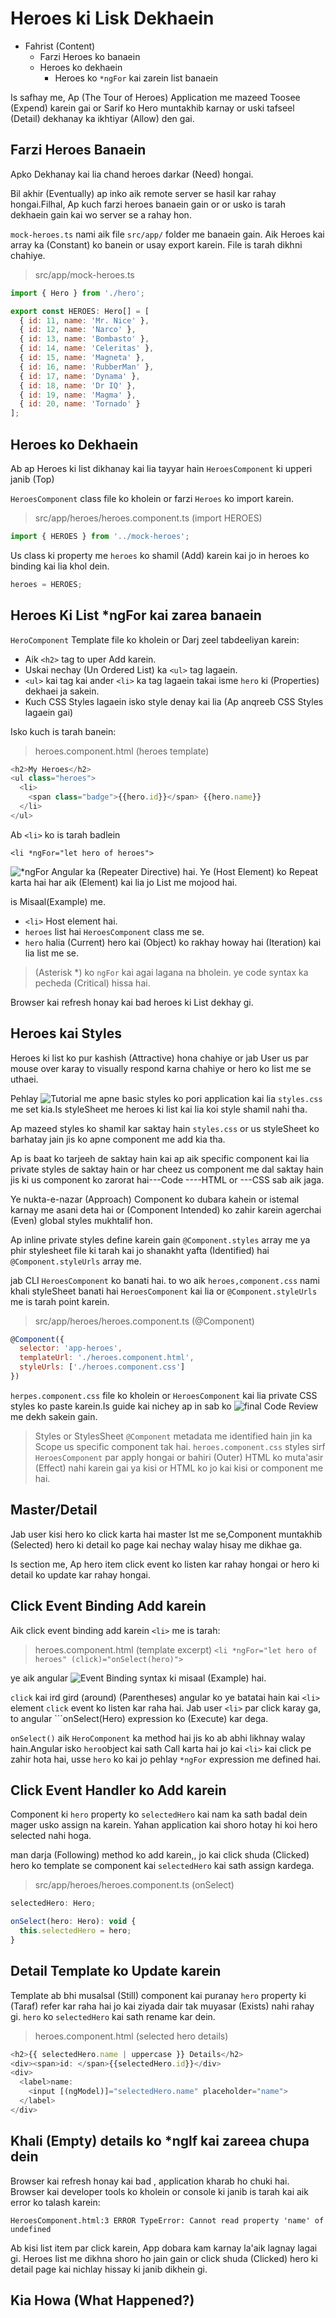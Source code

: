 # Heroes ki Lisk Dekhaein

* Fahrist (Content)
    * Farzi Heroes ko banaein
    * Heroes ko dekhaein
        * Heroes ko ```*ngFor``` kai zarein list banaein

Is safhay me, Ap (The Tour of Heroes) Application me mazeed Toosee (Expend) karein gai or Sarif ko Hero muntakhib karnay or uski tafseel (Detail) dekhanay ka ikhtiyar (Allow) den gai.

## Farzi Heroes Banaein

Apko Dekhanay kai lia chand heroes darkar (Need) hongai.

Bil akhir (Eventually) ap inko aik remote server se hasil kar rahay hongai.Filhal, Ap kuch farzi heroes banaein gain or or usko is tarah dekhaein gain kai wo server se a rahay hon.

```mock-heroes.ts``` nami aik file ```src/app/``` folder me banaein gain. Aik Heroes kai array ka  (Constant) ko banein or usay export karein. File is tarah dikhni chahiye.

>src/app/mock-heroes.ts
```javascript
import { Hero } from './hero';

export const HEROES: Hero[] = [
  { id: 11, name: 'Mr. Nice' },
  { id: 12, name: 'Narco' },
  { id: 13, name: 'Bombasto' },
  { id: 14, name: 'Celeritas' },
  { id: 15, name: 'Magneta' },
  { id: 16, name: 'RubberMan' },
  { id: 17, name: 'Dynama' },
  { id: 18, name: 'Dr IQ' },
  { id: 19, name: 'Magma' },
  { id: 20, name: 'Tornado' }
];
```

## Heroes ko Dekhaein

Ab ap Heroes ki list dikhanay kai lia tayyar hain ```HeroesComponent``` ki upperi janib (Top)

```HeroesComponent``` class file ko kholein or farzi ```Heroes``` ko import karein.

> src/app/heroes/heroes.component.ts (import HEROES)

```javascript
import { HEROES } from '../mock-heroes';
```

Us class ki property me ```heroes``` ko shamil (Add) karein kai jo in heroes ko binding kai lia khol dein.

```javascript
heroes = HEROES;
```

## Heroes Ki List *ngFor kai zarea banaein 

```HeroComponent``` Template file ko kholein or Darj zeel tabdeeliyan karein:
  * Aik ```<h2>``` tag to uper Add karein.
  * Uskai nechay (Un Ordered List) ka ```<ul>``` tag lagaein.
  * ```<ul>``` kai tag kai ander ```<li>``` ka tag lagaein takai isme ```hero``` ki (Properties) dekhaei ja sakein.
  * Kuch CSS Styles lagaein isko style denay kai lia (Ap anqreeb CSS Styles lagaein gai)

  Isko kuch is tarah banein:

  > heroes.component.html (heroes template)

  ```javascript
  <h2>My Heroes</h2>
  <ul class="heroes">
    <li>
      <span class="badge">{{hero.id}}</span> {{hero.name}}
    </li>
  </ul>
  ```

Ab ```<li>``` ko is tarah badlein

```<li *ngFor="let hero of heroes">```

![*ngFor](https://angular.io/guide/template-syntax#ngFor) Angular ka (Repeater Directive) hai. Ye (Host Element) ko Repeat karta hai har aik (Element) kai lia jo List me mojood hai.

is Misaal(Example) me.
 * ```<li>``` Host element hai.
 * ```heroes``` list hai ```HeroesComponent``` class me se.
 * ```hero``` halia (Current) hero kai (Object) ko rakhay howay hai (Iteration) kai lia list me se.

 > (Asterisk *) ko ```ngFor``` kai agai lagana na bholein. ye code syntax ka pecheda (Critical) hissa hai.

Browser kai refresh honay kai bad heroes ki List dekhay gi.

## Heroes kai Styles

Heroes ki list ko pur kashish (Attractive) hona chahiye or jab User us par mouse over karay to visually respond karna chahiye or hero ko list me se uthaei.

Pehlay ![Tutorial](https://angular.io/tutorial/toh-pt0#app-wide-styles) me apne basic styles ko pori application kai lia ```styles.css``` me set kia.Is styleSheet me heroes ki list kai lia koi style shamil nahi tha.

Ap mazeed styles ko shamil kar saktay hain ```styles.css``` or us styleSheet ko barhatay jain jis ko apne component me add kia tha.

Ap is baat ko tarjeeh de saktay hain kai ap aik specific component kai lia private styles de saktay hain or har cheez us component me dal saktay hain jis ki us component ko zarorat hai---Code ----HTML or ---CSS sab aik jaga.

Ye nukta-e-nazar (Approach) Component ko dubara kahein or istemal karnay me asani deta hai or (Component Intended) ko zahir karein agerchai (Even) global styles mukhtalif hon.

Ap inline private styles define karein gain ```@Component.styles``` array me ya phir stylesheet file ki tarah kai jo shanakht yafta (Identified) hai ```@Component.styleUrls``` array me.

jab CLI ```HeroesComponent``` ko banati hai. to wo aik ```heroes,component.css``` nami khali styleSheet banati hai ```HeroesComponent``` kai lia or ```@Component.styleUrls``` me is tarah point karein.

> src/app/heroes/heroes.component.ts (@Component)

```javascript
@Component({
  selector: 'app-heroes',
  templateUrl: './heroes.component.html',
  styleUrls: ['./heroes.component.css']
})
```
```herpes.component.css``` file ko kholein or ```HeroesComponent``` kai lia private CSS styles ko paste karein.Is guide kai nichey ap in sab ko ![final Code Review](https://angular.io/tutorial/toh-pt2#final-code-review) me dekh sakein gain.

> Styles or StylesSheet ```@Component``` metadata me identified hain jin ka Scope us specific component tak hai. ```heroes.component.css``` styles sirf ```HeroesComponent``` par apply hongai or bahiri (Outer) HTML ko muta'asir (Effect) nahi karein gai ya kisi or HTML ko jo kai kisi or component me hai.

## Master/Detail

Jab user kisi hero ko click karta hai master lst me se,Component muntakhib (Selected) hero ki detail ko page kai nechay walay hisay me dikhae ga.

Is section me, Ap hero item click event ko listen kar rahay hongai or hero ki detail ko update kar rahay hongai.

## Click Event Binding Add karein

Aik click event binding add karein ```<li>``` me is tarah:

> heroes.component.html (template excerpt)
```<li *ngFor="let hero of heroes" (click)="onSelect(hero)">```

ye aik angular ![Event Binding](https://angular.io/guide/template-syntax#event-binding) syntax ki misaal (Example) hai.

```click``` kai ird gird (around) (Parentheses) angular ko ye batatai hain kai ```<li>``` element ```click``` event ko listen kar raha hai. Jab user ```<li>``` par click karay ga, to angular ```onSelect(Hero) expression ko (Execute) kar dega.

```onSelect()``` aik ```HeroComponent``` ka method hai jis ko ab abhi likhnay walay hain.Angular isko ```hero```object kai sath Call karta hai jo kai ```<li>``` kai click pe zahir hota hai, usse ```hero``` ko kai jo pehlay ```*ngFor``` expression me defined hai.

## Click Event Handler ko Add karein

Component ki ```hero``` property ko ```selectedHero``` kai nam ka sath badal dein mager usko assign na karein. Yahan application kai shoro hotay hi koi hero selected nahi hoga.

man darja (Following) method ko add karein,, jo kai click shuda (Clicked) hero ko template se component kai ```selectedHero``` kai sath assign kardega.

> src/app/heroes/heroes.component.ts (onSelect)
``` javascript
selectedHero: Hero;

onSelect(hero: Hero): void {
  this.selectedHero = hero;
}
```

## Detail Template ko Update karein

Template ab bhi musalsal (Still) component kai puranay ```hero``` property ki (Taraf) refer kar raha hai jo kai ziyada dair tak muyasar (Exists) nahi rahay gi.
```hero``` ko ```selectedHero``` kai sath rename kar dein.

> heroes.component.html (selected hero details)

``` javascript
<h2>{{ selectedHero.name | uppercase }} Details</h2>
<div><span>id: </span>{{selectedHero.id}}</div>
<div>
  <label>name:
    <input [(ngModel)]="selectedHero.name" placeholder="name">
  </label>
</div>
```

## Khali (Empty) details ko *nglf kai zareea chupa dein 

Browser kai refresh honay kai bad , application kharab ho chuki hai.
Browser kai developer tools ko kholein or console ki janib is tarah kai aik error ko talash karein:

```HeroesComponent.html:3 ERROR TypeError: Cannot read property 'name' of undefined```

Ab kisi list item par click karein, App dobara kam karnay la'aik lagnay lagai gi. Heroes list me dikhna shoro ho jain gain or click shuda (Clicked) hero ki detail page kai nichlay hissay ki janib dikhein gi.

## Kia Howa (What Happened?)